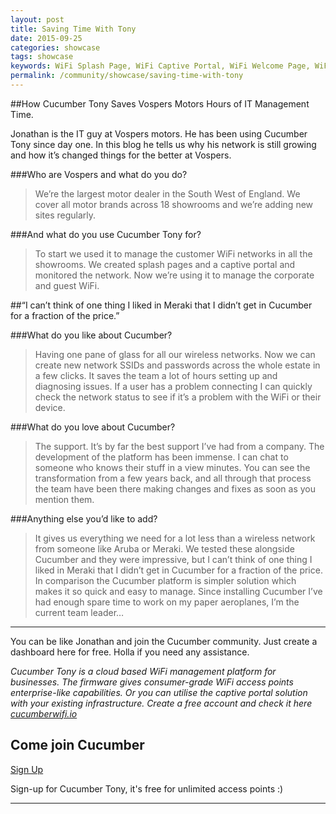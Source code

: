 ```yaml
---
layout: post
title: Saving Time With Tony
date: 2015-09-25
categories: showcase
tags: showcase
keywords: WiFi Splash Page, WiFi Captive Portal, WiFi Welcome Page, WiFi Splash page html5, WiFi splash page example, wifi splash page template
permalink: /community/showcase/saving-time-with-tony
---
```


##How Cucumber Tony Saves Vospers Motors Hours of IT Management Time.

Jonathan is the IT guy at Vospers motors. He has been using Cucumber Tony since day one. In this blog he tells us why his network is still growing and how it’s changed things for the better at Vospers.

###Who are Vospers and what do you do?

>We’re the largest motor dealer in the South West of England. We cover all motor brands across 18 showrooms and we’re adding new sites regularly.

###And what do you use Cucumber Tony for?

>To start we used it to manage the customer WiFi networks in all the showrooms. We created splash pages and a captive portal and monitored the network. Now we’re using it to manage the corporate and guest WiFi.

##“I can’t think of one thing I liked in Meraki that I didn’t get in Cucumber for a fraction of the price.”

###What do you like about Cucumber?

>Having one pane of glass for all our wireless networks. Now we can create new network SSIDs and passwords across the whole estate in a few clicks. It saves the team a lot of hours setting up and diagnosing issues. If a user has a problem connecting I can quickly check the network status to see if it’s a problem with the WiFi or their device.

###What do you love about Cucumber?

>The support. It’s by far the best support I’ve had from a company. The development of the platform has been immense. I can chat to someone who knows their stuff in a view minutes. You can see the transformation from a few years back, and all through that process the team have been there making changes and fixes as soon as you mention them.

###Anything else you’d like to add?

>It gives us everything we need for a lot less than a wireless network from someone like Aruba or Meraki. We tested these alongside Cucumber and they were impressive, but I can’t think of one thing I liked in Meraki that I didn’t get in Cucumber for a fraction of the price. In comparison the Cucumber platform is simpler solution which makes it so quick and easy to manage. Since installing Cucumber I’ve had enough spare time to work on my paper aeroplanes, I’m the current team leader…

<hr>

You can be like Jonathan and join the Cucumber community. Just create a dashboard here for free. Holla if you need any assistance.

*Cucumber Tony is a cloud based WiFi management platform for businesses. The firmware gives consumer-grade WiFi access points enterprise-like capabilities. Or you can utilise the captive portal solution with your existing infrastructure. Create a free account and check it here <a href="https://cucumberwifi.io">cucumberwifi.io</a>*


<div class="text-center">

<h2>Come join Cucumber</h2>

<a href="https://my.ctapp.io/#/create" class="button success">Sign Up</a><br>

<p>Sign-up for Cucumber Tony, it's free for unlimited access points :)</p>

<hr>

</div>
